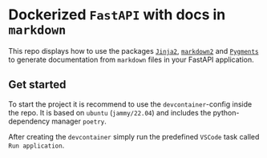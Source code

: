 # Dockerized `FastAPI` with docs in `markdown`

This repo displays how to use the packages [`Jinja2`][jinja2], [`markdown2`][markdown2] and [`Pygments`][pygments] to generate documentation from `markdown` files in your FastAPI application.

## Get started

To start the project it is recommend to use the `devcontainer`-config inside the repo. It is based on `ubuntu` (`jammy/22.04`) and includes the python-dependency manager `poetry`.

After creating the `devcontainer` simply run the predefined `VSCode` task called `Run application`.


[jinja2]: https://jinja.palletsprojects.com/en/3.1.x/
[markdown2]: https://github.com/trentm/python-markdown2
[pygments]: https://pygments.org/docs/